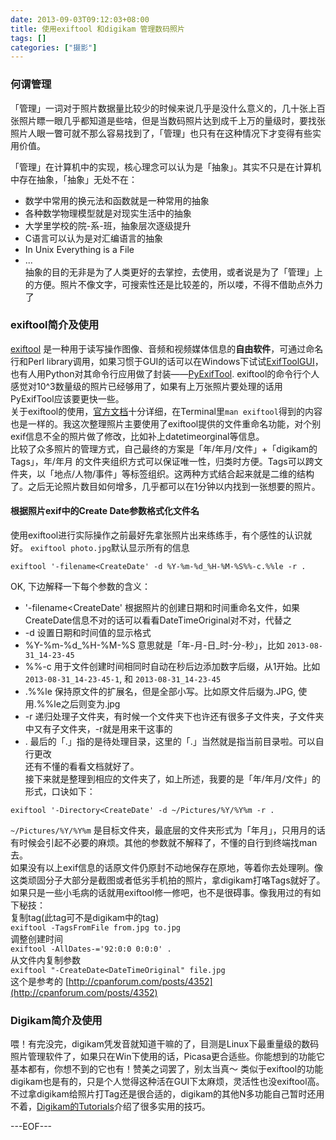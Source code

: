 ```yaml
---
date: 2013-09-03T09:12:03+08:00
title: 使用exiftool 和digikam 管理数码照片
tags: []
categories: ["摄影"]
---
```


### 何谓管理  
「管理」一词对于照片数据量比较少的时候来说几乎是没什么意义的，几十张上百张照片瞟一眼几乎都知道是些啥，但是当数码照片达到成千上万的量级时，要找张照片人眼一瞥可就不那么容易找到了，「管理」也只有在这种情况下才变得有些实用价值。  

「管理」在计算机中的实现，核心理念可以认为是「抽象」。其实不只是在计算机中存在抽象，「抽象」无处不在：       

* 数学中常用的换元法和函数就是一种常用的抽象  
* 各种数学物理模型就是对现实生活中的抽象  
* 大学里学校的院-系-班，抽象层次逐级提升  
* C语言可以认为是对汇编语言的抽象  
* In Unix Everything is a File   
* ...   
抽象的目的无非是为了人类更好的去掌控，去使用，或者说是为了「管理」上的方便。照片不像文字，可搜索性还是比较差的，所以喽，不得不借助点外力了  

### exiftool简介及使用  
[exiftool](http://www.sno.phy.queensu.ca/~phil/exiftool/) 是一种用于读写操作图像、音频和视频媒体信息的**自由软件**，可通过命名行和Perl library调用，如果习惯于GUI的话可以在Windows下试试[ExifToolGUI](http://u88.n24.queensu.ca/~bogdan/)， 也有人用Python对其命令行应用做了封装——[PyExifTool](http://smarnach.github.io/pyexiftool/). exiftool的命令行个人感觉对10^3数量级的照片已经够用了，如果有上万张照片要处理的话用PyExifTool应该要更快一些。  
关于exiftool的使用，[官方文档](http://owl.phy.queensu.ca/~phil/exiftool/exiftool_pod.html)十分详细，在Terminal里`man exiftool`得到的内容也是一样的。我这次整理照片主要使用了exiftool提供的文件重命名功能，对个别exif信息不全的照片做了修改，比如补上datetimeorginal等信息。  
比较了众多照片的管理方式，自己最终的方案是「年/年月/文件」+「digikam的Tags」，年/年月 的文件夹组织方式可以保证唯一性，归类时方便。Tags可以跨文件夹，以「地点/人物/事件」等标签组织。这两种方式结合起来就是二维的结构了。之后无论照片数目如何增多，几乎都可以在1分钟以内找到一张想要的照片。  

#### 根据照片exif中的Create Date参数格式化文件名   
使用exiftool进行实际操作之前最好先拿张照片出来练练手，有个感性的认识就好。  `exiftool photo.jpg`默认显示所有的信息  
```  
exiftool '-filename<CreateDate' -d %Y-%m-%d_%H-%M-%S%%-c.%%le -r .  
```
OK, 下边解释一下每个参数的含义：  

* '-filename<CreateDate' 根据照片的创建日期和时间重命名文件，如果CreateDate信息不对的话可以看看DateTimeOriginal对不对，代替之  
* -d 设置日期和时间值的显示格式  
* %Y-%m-%d_%H-%M-%S 意思就是「年-月-日_时-分-秒」，比如 `2013-08-31_14-23-45`  
* %%-c 用于文件创建时间相同时自动在秒后边添加数字后缀，从1开始。比如`2013-08-31_14-23-45-1`, 和 `2013-08-31_14-23-45`    
* .%%le 保持原文件的扩展名，但是全部小写。比如原文件后缀为.JPG, 使用.%%le之后则变为.jpg  
* -r 递归处理子文件夹，有时候一个文件夹下也许还有很多子文件夹，子文件夹中又有子文件夹，-r就是用来干这事的  
* . 最后的「.」指的是待处理目录，这里的「.」当然就是指当前目录啦。可以自行更改  
还有不懂的看看文档就好了。  
接下来就是整理到相应的文件夹了，如上所述，我要的是「年/年月/文件」的形式，口诀如下：  
```
exiftool '-Directory<CreateDate' -d ~/Pictures/%Y/%Y%m -r . 
```
`~/Pictures/%Y/%Y%m` 是目标文件夹，最底层的文件夹形式为「年月」，只用月的话有时候会引起不必要的麻烦。其他的参数就不解释了，不懂的自行到终端找man去。  
如果没有以上exif信息的话原文件仍原封不动地保存在原地，等着你去处理咧。像这类顽固分子大部分是截图或者低劣手机拍的照片，拿digikam打咯Tags就好了。如果只是一些小毛病的话就用exiftool修一修吧，也不是很碍事。像我用过的有如下秘技：  
复制tag(此tag可不是digikam中的tag)  
`exiftool -TagsFromFile from.jpg to.jpg`  
调整创建时间  
`exiftool -AllDates-='92:0:0 0:0:0' .`  
从文件内复制参数  
`exiftool "-CreateDate<DateTimeOriginal" file.jpg`  
这个是参考的 [http://cpanforum.com/posts/4352](http://cpanforum.com/posts/4352)  

### Digikam简介及使用   
喂！有完没完，digikam凭发音就知道干嘛的了，目测是Linux下最重量级的数码照片管理软件了，如果只在Win下使用的话，Picasa更合适些。你能想到的功能它基本都有，你想不到的它也有！赞美之词罢了，别太当真～ 类似于exiftool的功能digikam也是有的，只是个人觉得这种活在GUI下太麻烦，灵活性也没exiftool高。不过拿digikam给照片打Tag还是很合适的，digikam的其他N多功能自己暂时还用不着，[Digikam的Tutorials](http://userbase.kde.org/Digikam/Tutorials)介绍了很多实用的技巧。  

---EOF---